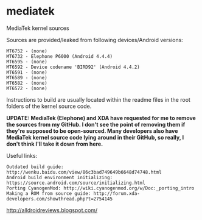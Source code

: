 # mediatek
MediaTek kernel sources

Sources are provided/leaked from following devices/Android versions: 

	MT6752 - (none) 
	MT6732 - Elephone P6000 (Android 4.4.4)
	MT6595 - (none) 
	MT6592 - Device codename 'BIRD92' (Android 4.4.2)
	MT6591 - (none) 
	MT6589 - (none) 
	MT6582 - (none) 
	MT6572 - (none) 

Instructions to build are usually located within the readme files in the root folders of the kernel source code. 

<b>UPDATE: MediaTek (Elephone) and XDA have requested for me to remove the sources from my GitHub. I don't see the point of removing them if they're supposed to be open-sourced. Many developers also have MediaTek kernel source code lying around in their GitHub, so really, I don't think I'll take it down from here. </b>

Useful links:

	Outdated build guide: http://wenku.baidu.com/view/86c3bad749649b6648d74748.html
	Android build environment initializing: https://source.android.com/source/initializing.html
	Porting CyanogenMod: http://wiki.cyanogenmod.org/w/Doc:_porting_intro
	Making a ROM from source guide: http://forum.xda-developers.com/showthread.php?t=2754145

http://alldroidreviews.blogspot.com/
